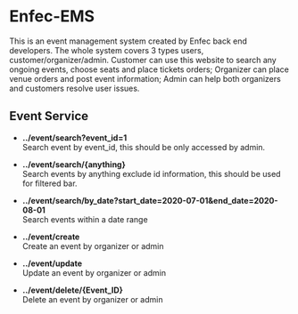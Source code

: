 # Enfec-EMS
This is an event management system created by Enfec back end developers. The whole system covers 3 types users, customer/organizer/admin. Customer can use this website to search any ongoing events, choose seats and place tickets orders; Organizer can place venue orders and post event information; Admin can help both organizers and customers resolve user issues. 

## Event Service

+ **../event/search?event_id=1**\
       Search event by event_id, this should be only accessed by admin.  

+ **../event/search/{anything}**\
       Search events by anything exclude id information, this should be used for filtered bar. 
       
+ **../event/search/by_date?start_date=2020-07-01&end_date=2020-08-01**\
       Search events within a date range

+ **../event/create**\
       Create an event by organizer or admin

+ **../event/update**\
       Update an event by organizer or admin 
       
+ **../event/delete/{Event_ID}**\
       Delete an event by organizer or admin
